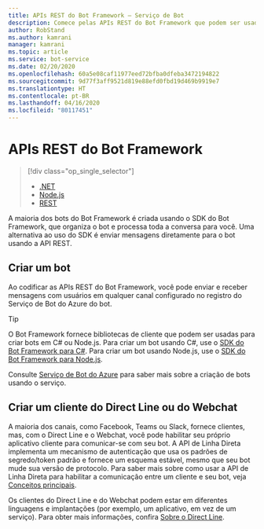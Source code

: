 ```yaml
---
title: APIs REST do Bot Framework – Serviço de Bot
description: Comece pelas APIs REST do Bot Framework que podem ser usadas para criar bots e clientes que se conectam aos bots.
author: RobStand
ms.author: kamrani
manager: kamrani
ms.topic: article
ms.service: bot-service
ms.date: 02/20/2020
ms.openlocfilehash: 60a5e08caf11977eed72bfba0dfeba3472194822
ms.sourcegitcommit: 9d77f3aff9521d819e88efd0fbd19d469b9919e7
ms.translationtype: HT
ms.contentlocale: pt-BR
ms.lasthandoff: 04/16/2020
ms.locfileid: "80117451"
---
```

# <a name="bot-framework-rest-apis"></a>APIs REST do Bot Framework

> [!div class="op_single_selector"]
> - [.NET](../dotnet/bot-builder-dotnet-overview.md)
> - [Node.js](../nodejs/bot-builder-nodejs-overview.md)
> - [REST](../rest-api/bot-framework-rest-overview.md)

A maioria dos bots do Bot Framework é criada usando o SDK do Bot Framework, que organiza o bot e processa toda a conversa para você. Uma alternativa ao uso do SDK é enviar mensagens diretamente para o bot usando a API REST.

## <a name="build-a-bot"></a>Criar um bot

Ao codificar as APIs REST do Bot Framework, você pode enviar e receber mensagens com usuários em qualquer canal configurado no registro do Serviço de Bot do Azure do bot.

> [!TIP]
> O Bot Framework fornece bibliotecas de cliente que podem ser usadas para criar bots em C# ou Node.js.
> Para criar um bot usando C#, use o [SDK do Bot Framework para C#](../dotnet/bot-builder-dotnet-overview.md).
> Para criar um bot usando Node.js, use o [SDK do Bot Framework para Node.js](../nodejs/index.md).

Consulte [Serviço de Bot do Azure](../bot-service-overview-introduction.md) para saber mais sobre a criação de bots usando o serviço.

## <a name="build-a-direct-line-or-web-chat-client"></a>Criar um cliente do Direct Line ou do Webchat

A maioria dos canais, como Facebook, Teams ou Slack, fornece clientes, mas, com o Direct Line e o Webchat, você pode habilitar seu próprio aplicativo cliente para comunicar-se com seu bot. A API de Linha Direta implementa um mecanismo de autenticação que usa os padrões de segredo/token padrão e fornece um esquema estável, mesmo que seu bot mude sua versão de protocolo. Para saber mais sobre como usar a API de Linha Direta para habilitar a comunicação entre um cliente e seu bot, veja [Conceitos principais](bot-framework-rest-direct-line-3-0-concepts.md).

Os clientes do Direct Line e do Webchat podem estar em diferentes linguagens e implantações (por exemplo, um aplicativo, em vez de um serviço). Para obter mais informações, confira [Sobre o Direct Line](https://docs.microsoft.com/azure/bot-service/bot-service-channel-directline?view=azure-bot-service-4.0).
